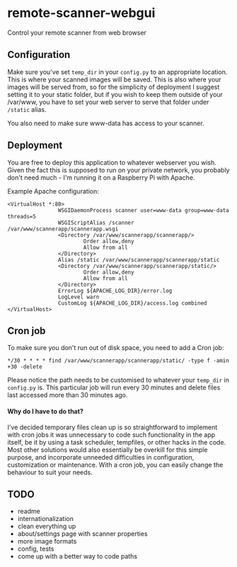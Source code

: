 # remote-scanner-webgui
Control your remote scanner from web browser

## Configuration

Make sure you've set `temp_dir` in your `config.py` to an appropriate location. This is where your scanned images will be saved. This is also where your images will be served from, so for the simplicity of deployment I suggest setting it to your static folder, but if you wish to keep them outside of your /var/www, you have to set your web server to serve that folder under `/static` alias.

You also need to make sure www-data has access to your scanner.

## Deployment

You are free to deploy this application to whatever webserver you wish. Given the fact this is supposed to run on your private network, you probably don't need much - I'm running it on a Raspberry Pi with Apache. 

Example Apache configuration:

```
<VirtualHost *:80>
                WSGIDaemonProcess scanner user=www-data group=www-data threads=5
                WSGIScriptAlias /scanner /var/www/scannerapp/scannerapp.wsgi
                <Directory /var/www/scannerapp/scannerapp/>
                        Order allow,deny
                        Allow from all
                </Directory>
                Alias /static /var/www/scannerapp/scannerapp/static
                <Directory /var/www/scannerapp/scannerapp/static/>
                        Order allow,deny
                        Allow from all
                </Directory>
                ErrorLog ${APACHE_LOG_DIR}/error.log
                LogLevel warn
                CustomLog ${APACHE_LOG_DIR}/access.log combined
</VirtualHost>
```

## Cron job

To make sure you don't run out of disk space, you need to add a Cron job:

``
*/30 * * * * find /var/www/scannerapp/scannerapp/static/ -type f -amin +30 -delete
``

Please notice the path needs to be customised to whatever your `temp_dir` in `config.py` is. This particular job will run every 30 minutes and delete files last accessed more than 30 minutes ago. 

#### Why do I have to do that?

I've decided temporary files clean up is so straightforward to implement with cron jobs it was unnecessary to code such functionality in the app itself, be it by using a task scheduler, tempfiles, or other hacks in the code. Most other solutions would also essentially be overkill for this simple purpose, and incorporate unneeded difficulties in configuration, customization or maintenance. With a cron job, you can easily change the behaviour to suit your needs.

## TODO
* readme
* internationalization
* clean everything up
* about/settings page with scanner properties
* more image formats
* config, tests
* come up with a better way to code paths
